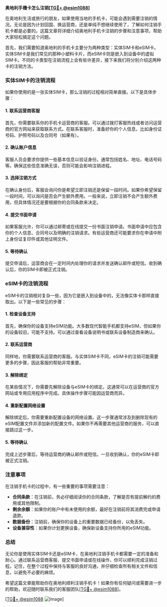 **奥地利手機卡怎么注销[[TG💪+ @esim1088](https://t.me/s/esim1088)]**

在奥地利生活或旅行的朋友，如果使用当地的手机卡，可能会遇到需要注销的情况。无论是因为计划回国、换运营商，还是单纯不想继续使用了，了解如何注销手机卡都是必要的。这篇文章将详细介绍奥地利手机卡注销的步骤和注意事项，帮助大家轻松搞定这个问题。

首先，我们需要知道奥地利的手机卡主要分为两种类型：实体SIM卡和eSIM卡。实体SIM卡是我们常见的那种小塑料卡片，而eSIM卡则是嵌入到设备中的虚拟SIM卡。不同的卡类型在注销流程上会有些许差异，接下来我们将分别介绍这两种卡的注销方法。

### 实体SIM卡的注销流程

如果你使用的是一张实体SIM卡，那么注销的过程相对简单直接。以下是具体步骤：

#### 1. **联系运营商客服**
   首先，你需要联系你的手机卡运营商的客服。可以通过拨打客服热线或者访问运营商的官方网站来获取联系方式。在联系客服时，准备好你的个人信息，比如身份证号码、护照号码以及合同号（如果有）。

#### 2. **确认账户信息**
   客服人员会要求你提供一些基本信息以验证身份。通常包括姓名、地址、电话号码等。确保这些信息准确无误，否则可能会影响注销进程。

#### 3. **选择注销方式**
   在确认身份后，客服会询问你是希望立即注销还是保留一段时间。如果你希望保留一段时间，可以询问是否会产生额外费用。一般来说，立即注销不会产生额外费用，但具体情况还是要根据你的合同条款来决定。

#### 4. **提交书面申请**
   如果客服允许，你可以通过邮寄或在线提交一份书面注销申请。书面申请中应包含你的个人信息、合同号以及明确的注销请求。有些运营商还可能要求你在申请中附上身份证复印件或其他证明文件。

#### 5. **等待确认**
   提交申请后，运营商会在一定时间内处理你的请求并发送确认邮件或短信。收到确认后，你的SIM卡即被正式注销。

### eSIM卡的注销流程

eSIM卡的注销相对复杂一些，因为它是嵌入到设备中的，无法像实体卡那样直接取出。以下是一些常见的步骤：

#### 1. **检查设备支持**
   首先，确保你的设备支持eSIM功能。大多数现代智能手机都支持eSIM，但如果你的设备较旧，可能不支持。可以通过查看设备说明书或联系设备制造商来确认。

#### 2. **联系运营商**
   同样地，你需要联系运营商的客服。与实体SIM卡不同，eSIM卡的注销可能需要更多的步骤，因此客服的帮助非常重要。

#### 3. **解除绑定**
   在某些情况下，你需要先解除设备与eSIM卡的绑定。这通常可以在运营商的官方网站或专用应用程序中完成。具体操作步骤可能因运营商而异。

#### 4. **重新配置网络设置**
   解除绑定后，你需要重新配置设备的网络设置。这一步骤通常涉及到删除现有的eSIM配置文件并添加新的配置文件。如果你不再需要其他运营商的服务，可以直接跳过这一步。

#### 5. **等待确认**
   完成上述步骤后，等待运营商的确认邮件或短信。一旦收到确认，你的eSIM卡即被正式注销。

### 注意事项

在注销手机卡的过程中，有一些重要的事项需要注意：

- **合同条款**：在注销前，务必仔细阅读你的合同条款，了解是否有提前解约的费用或其他限制。
- **剩余余额**：如果你的账户中有未使用的余额，最好在注销前将其消费完或申请退款。
- **数据备份**：注销前，确保你的设备上的重要数据已经备份，以免丢失。
- **设备兼容性**：如果你计划更换设备，确保新设备支持你所用的eSIM功能。

### 总结

无论你是使用实体SIM卡还是eSIM卡，在奥地利注销手机卡都需要一定的准备和耐心。通过联系运营商客服、提交书面申请或在线操作，你可以顺利完成注销过程。记住，在整个过程中保持与客服的良好沟通，并仔细检查所有相关文件和信息，以避免不必要的麻烦。

希望这篇文章能帮助你在奥地利顺利注销手机卡！如果你有任何疑问或需要进一步的帮助，欢迎随时联系我们的客服团队[[TG💪+ @esim1088](https://t.me/s/esim1088)]。

[[TG💪+ @esim1088](https://t.me/s/esim1088) ![Image](https://i.postimg.cc/4NQfJmqS/Snipaste-2025-05-13-00-14-12.png)]